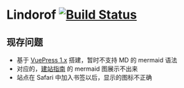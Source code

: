# Lindorof [![Build Status](https://dev.azure.com/kwbplcz/kwbplcz/_apis/build/status/lindorof.lindorof.github.io?branchName=src)](https://dev.azure.com/kwbplcz/kwbplcz/_build/latest?definitionId=4&branchName=src)

## 现存问题

- 基于 [VuePress 1.x](https://v1.vuepress.vuejs.org/zh/) 搭建，暂时不支持 MD 的 mermaid 语法
- 对应的，[建站指南](https://lindorof.github.io/guide.html#流程展示) 的 mermaid 图展示不出来
- 站点在 Safari 中加入书签以后，显示的图标不正确